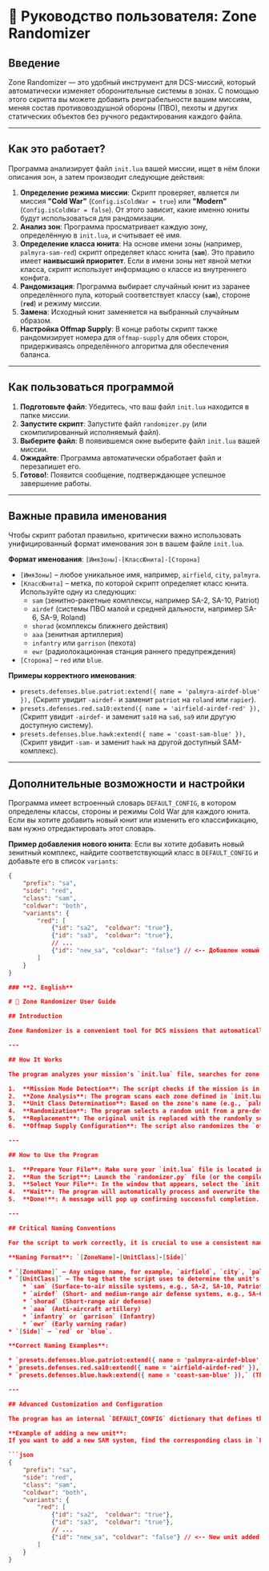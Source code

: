 # 📝 Руководство пользователя: Zone Randomizer

## Введение

Zone Randomizer — это удобный инструмент для DCS-миссий, который автоматически изменяет оборонительные системы в зонах. С помощью этого скрипта вы можете добавить реиграбельности вашим миссиям, меняя состав противовоздушной обороны (ПВО), пехоты и других статических объектов без ручного редактирования каждого файла.

---

## Как это работает?

Программа анализирует файл `init.lua` вашей миссии, ищет в нём блоки описания зон, а затем производит следующие действия:

1.  **Определение режима миссии**: Скрипт проверяет, является ли миссия **"Cold War"** (`Config.isColdWar = true`) или **"Modern"** (`Config.isColdWar = false`). От этого зависит, какие именно юниты будут использоваться для рандомизации.
2.  **Анализ зон**: Программа просматривает каждую зону, определённую в `init.lua`, и считывает её имя.
3.  **Определение класса юнита**: На основе имени зоны (например, `palmyra-sam-red`) скрипт определяет класс юнита (**`sam`**). Это правило имеет **наивысший приоритет**. Если в имени зоны нет явной метки класса, скрипт использует информацию о классе из внутреннего конфига.
4.  **Рандомизация**: Программа выбирает случайный юнит из заранее определённого пула, который соответствует классу (**`sam`**), стороне (**`red`**) и режиму миссии.
5.  **Замена**: Исходный юнит заменяется на выбранный случайным образом.
6.  **Настройка Offmap Supply**: В конце работы скрипт также рандомизирует номера для `offmap-supply` для обеих сторон, придерживаясь определённого алгоритма для обеспечения баланса.

---

## Как пользоваться программой

1.  **Подготовьте файл**: Убедитесь, что ваш файл `init.lua` находится в папке миссии.
2.  **Запустите скрипт**: Запустите файл `randomizer.py` (или скомпилированный исполняемый файл).
3.  **Выберите файл**: В появившемся окне выберите файл `init.lua` вашей миссии.
4.  **Ожидайте**: Программа автоматически обработает файл и перезапишет его.
5.  **Готово!**: Появится сообщение, подтверждающее успешное завершение работы.

---

## Важные правила именования

Чтобы скрипт работал правильно, критически важно использовать унифицированный формат именования зон в вашем файле `init.lua`.

**Формат именования**: `[ИмяЗоны]-[КлассЮнита]-[Сторона]`

* `[ИмяЗоны]` – любое уникальное имя, например, `airfield`, `city`, `palmyra`.
* `[КлассЮнита]` – метка, по которой скрипт определяет класс юнита. Используйте одну из следующих:
    * `sam` (зенитно-ракетные комплексы, например SA-2, SA-10, Patriot)
    * `airdef` (системы ПВО малой и средней дальности, например SA-6, SA-9, Roland)
    * `shorad` (комплексы ближнего действия)
    * `aaa` (зенитная артиллерия)
    * `infantry` или `garrison` (пехота)
    * `ewr` (радиолокационная станция раннего предупреждения)
* `[Сторона]` – `red` или `blue`.

**Примеры корректного именования**:

* `presets.defenses.blue.patriot:extend({ name = 'palmyra-airdef-blue' }),` (Скрипт увидит `-airdef-` и заменит `patriot` на `roland` или `rapier`).
* `presets.defenses.red.sa10:extend({ name = 'airfield-airdef-red' }),` (Скрипт увидит `-airdef-` и заменит `sa10` на `sa6`, `sa9` или другую доступную систему).
* `presets.defenses.blue.hawk:extend({ name = 'coast-sam-blue' }),` (Скрипт увидит `-sam-` и заменит `hawk` на другой доступный SAM-комплекс).

---

## Дополнительные возможности и настройки

Программа имеет встроенный словарь `DEFAULT_CONFIG`, в котором определены классы, стороны и режимы Cold War для каждого юнита. Если вы хотите добавить новый юнит или изменить его классификацию, вам нужно отредактировать этот словарь.

**Пример добавления нового юнита**:
Если вы хотите добавить новый зенитный комплекс, найдите соответствующий класс в `DEFAULT_CONFIG` и добавьте его в список `variants`:

```json
{ 
    "prefix": "sa", 
    "side": "red", 
    "class": "sam", 
    "coldwar": "both", 
    "variants": {
        "red": [
            {"id": "sa2",  "coldwar": "true"},
            {"id": "sa3",  "coldwar": "true"},
            // ...
            {"id": "new_sa", "coldwar": "false"} // <-- Добавлен новый юнит
        ]
    }
}

### **2. English**

# 📝 Zone Randomizer User Guide

## Introduction

Zone Randomizer is a convenient tool for DCS missions that automatically changes defensive systems within mission zones. This script adds replayability to your missions by randomizing the composition of air defenses (SAM, AAA), infantry, and other static objects without the need for manual file editing.

---

## How It Works

The program analyzes your mission's `init.lua` file, searches for zone definition blocks, and then performs the following steps:

1.  **Mission Mode Detection**: The script checks if the mission is in **"Cold War"** mode (`Config.isColdWar = true`) or **"Modern"** mode (`Config.isColdWar = false`). This setting determines which specific units will be used for randomization.
2.  **Zone Analysis**: The program scans each zone defined in `init.lua` and reads its name.
3.  **Unit Class Determination**: Based on the zone's name (e.g., `palmyra-sam-red`), the script determines the unit's class (**`sam`**). This rule has the **highest priority**. If the zone name does not have a class tag, the script uses the class information from its internal configuration.
4.  **Randomization**: The program selects a random unit from a pre-defined pool that matches the correct class (**`sam`**), side (**`red`**), and mission mode.
5.  **Replacement**: The original unit is replaced with the randomly selected one.
6.  **Offmap Supply Configuration**: The script also randomizes the `offmap-supply` numbers for both sides, following a specific algorithm to maintain balance.

---

## How to Use the Program

1.  **Prepare Your File**: Make sure your `init.lua` file is located in the mission folder.
2.  **Run the Script**: Launch the `randomizer.py` file (or the compiled executable).
3.  **Select Your File**: In the window that appears, select the `init.lua` file for your mission.
4.  **Wait**: The program will automatically process and overwrite the file.
5.  **Done!**: A message will pop up confirming successful completion.

---

## Critical Naming Conventions

For the script to work correctly, it is crucial to use a consistent naming format for zones in your `init.lua` file.

**Naming Format**: `[ZoneName]-[UnitClass]-[Side]`

* `[ZoneName]` – Any unique name, for example, `airfield`, `city`, `palmyra`.
* `[UnitClass]` – The tag that the script uses to determine the unit's class. Use one of the following:
    * `sam` (Surface-to-air missile systems, e.g., SA-2, SA-10, Patriot)
    * `airdef` (Short- and medium-range air defense systems, e.g., SA-6, SA-9, Roland)
    * `shorad` (Short-range air defense)
    * `aaa` (Anti-aircraft artillery)
    * `infantry` or `garrison` (Infantry)
    * `ewr` (Early warning radar)
* `[Side]` – `red` or `blue`.

**Correct Naming Examples**:

* `presets.defenses.blue.patriot:extend({ name = 'palmyra-airdef-blue' }),` (The script will see `-airdef-` and replace `patriot` with `roland` or `rapier`).
* `presets.defenses.red.sa10:extend({ name = 'airfield-airdef-red' }),` (The script will see `-airdef-` and replace `sa10` with `sa6`, `sa9`, or another available system).
* `presets.defenses.blue.hawk:extend({ name = 'coast-sam-blue' }),` (The script will see `-sam-` and replace `hawk` with another available SAM system).

---

## Advanced Customization and Configuration

The program has an internal `DEFAULT_CONFIG` dictionary that defines the classes, sides, and Cold War compatibility for each unit. If you want to add a new unit or change its classification, you will need to edit this dictionary.

**Example of adding a new unit**:
If you want to add a new SAM system, find the corresponding class in `DEFAULT_CONFIG` and add it to the `variants` list:

```json
{ 
    "prefix": "sa", 
    "side": "red", 
    "class": "sam", 
    "coldwar": "both", 
    "variants": {
        "red": [
            {"id": "sa2",  "coldwar": "true"},
            {"id": "sa3",  "coldwar": "true"},
            // ...
            {"id": "new_sa", "coldwar": "false"} // <-- New unit added
        ]
    }
}
